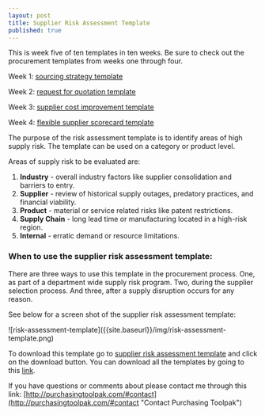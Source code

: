 ```yaml
---
layout: post
title: Supplier Risk Assessment Template
published: true
---
```


This is week five of ten templates in ten weeks. Be sure to check out the procurement templates from weeks one through four.

Week 1:	[sourcing strategy template]({{site.baseurl}}/2017/04/07/sourcing-strategy-template)

Week 2:	[request for quotation template]({{site.baseurl}}/2017/04/14/request-for-quotation-template)

Week 3:	[supplier cost improvement template]({{site.baseurl}}/2017/04/21/supplier-cost-improvement-template)

Week 4: [flexible supplier scorecard template]({{site.baseurl}}/2017/04/28/flexible-supplier-scorecard-template)

The purpose of the risk assessment template is to identify areas of high supply risk. The template can be used on a category or product level. <!--more-->

Areas of supply risk to be evaluated are:

1. **Industry** - overall industry factors like supplier consolidation and barriers to entry.
2. **Supplier** - review of historical supply outages, predatory practices, and financial viability.
3. **Product** - material or service related risks like patent restrictions.
4. **Supply Chain** - long lead time or manufacturing located in a high-risk region.
5. **Internal** - erratic demand or resource limitations.  

### When to use the supplier risk assessment template:
There are three ways to use this template in the procurement process. One, as part of a department wide supply risk program. Two, during the supplier selection process. And three, after a supply disruption occurs for any reason.

See below for a screen shot of the supplier risk assessment template:
 <div style="text-align:left" markdown="1">
  ![risk-assessment-template]({{site.baseurl}}/img/risk-assessment-template.png)
 </div>

 To download this template go to <a href="https://github.com/purchasingtoolpak/purchasingtoolpak/blob/master/supplier-integration/risk-assessment-template.xlsx">supplier risk assessment template</a> and click on the download button. You can download all the templates by going to this <a href="http://purchasingtoolpak.com/#team">link</a>.

 If you have questions or comments about please contact me through this link:
 [http://purchasingtoolpak.com/#contact](http://purchasingtoolpak.com/#contact "Contact Purchasing Toolpak")
